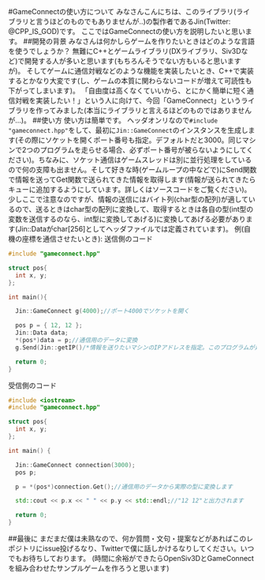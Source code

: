 #GameConnectの使い方について
みなさんこんにちは、このライブラリ(ライブラリと言うほどのものでもありませんが..)の製作者であるJin(Twitter: @CPP_IS_GOD)です。
ここではGameConnectの使い方を説明したいと思います。
##開発の背景
みなさんは何かしらゲームを作りたいときはどのような言語を使うでしょうか？
無難にC++とゲームライブラリ(DXライブラリ、Siv3Dなど)で開発する人が多いと思います(もちろんそうでない方もいると思いますが)。
そしてゲームに通信対戦などのような機能を実装したいとき、C++で実装するとかなり大変です(し、ゲームの本質に関わらないコードが増えて可読性も下がってしまいます)。
「自由度は高くなくていいから、とにかく簡単に短く通信対戦を実装したい！」という人に向けて、今回「GameConnect」というライブラリを作ってみました(本当にライブラリと言えるほどのものではありませんが...)。
##使い方
使い方は簡単です。
ヘッダオンリなので`#include "gameconnect.hpp"`をして、最初に`Jin::GameConnect`のインスタンスを生成します(その際にソケットを開くポート番号も指定。デフォルトだと3000。同じマシンで2つのプログラムを走らせる場合、必ずポート番号が被らないようにしてください)。ちなみに、ソケット通信はゲームスレッドは別に並行処理をしているので何の支障も出ません。そして好きな時(ゲームループの中などで)にSend関数で情報を送ってGet関数で送られてきた情報を取得します(情報が送られてきたらキューに追加するようにしています。詳しくはソースコードをご覧ください)。少しここで注意なのですが、情報の送信にはバイト列(char型の配列)が適しているので、送るときはchar型の配列に変換して、取得するときは各自の型(int型の変数を送信するのなら、int型に変換してあげる)に変換してあげる必要があります(Jin::Dataがchar[256]としてヘッダファイルでは定義されています)。
例(自機の座標を通信させたいとき):
送信側のコード
~~~cpp
#include "gameconnect.hpp"

struct pos{
  int x, y;
};

int main(){

  Jin::GameConnect g(4000);//ポート4000でソケットを開く

  pos p = { 12, 12 };
  Jin::Data data;
  *(pos*)data = p;//通信用のデータに変換
  g.Send(Jin::getIP()/*情報を送りたいマシンのIPアドレスを指定。このプログラムが走っているマシンのIPアドレスはgetIP関数で取得できます*/, 3000/*送信先のポート番号*/, data);

  return 0;
}
~~~
受信側のコード
~~~cpp
#include <iostream>
#include "gameconnect.hpp"

struct pos{
  int x, y;
};

int main() {

  Jin::GameConnect connection(3000);
  pos p;

  p = *(pos*)connection.Get();//通信用のデータから実際の型に変換します

  std::cout << p.x << " " << p.y << std::endl;//"12 12"と出力されます

  return 0;
}
~~~

##最後に
まだまだ僕は未熟なので、何か質問・文句・提案などがあればこのレポジトリにissue投げるなり、Twitterで僕に話しかけるなりしてください。いつでもお待ちしております。
(時間に余裕ができたらOpenSiv3DとGameConnectを組み合わせたサンプルゲームを作ろうと思います)